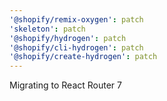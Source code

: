 ```yaml
---
'@shopify/remix-oxygen': patch
'skeleton': patch
'@shopify/hydrogen': patch
'@shopify/cli-hydrogen': patch
'@shopify/create-hydrogen': patch
---
```


Migrating to React Router 7
